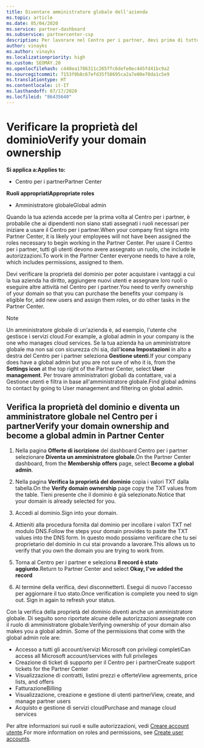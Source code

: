 ```yaml
---
title: Diventare amministratore globale dell'azienda
ms.topic: article
ms.date: 05/04/2020
ms.service: partner-dashboard
ms.subservice: partnercenter-csp
description: Per lavorare nel Centro per i partner, devi prima di tutto verificare la proprietà del dominio. Scopri come eseguire questa operazione per diventare un amministratore globale in grado di aggiungere utenti.
author: vinayks
ms.author: vinayks
ms.localizationpriority: high
ms.custom: SEOMAY.20
ms.openlocfilehash: c448ea1786311c265ffc6defe0ec445fd41bc9a2
ms.sourcegitcommit: 7153f0b8c67efd35f58695ca2a7e00e70da1c5e9
ms.translationtype: HT
ms.contentlocale: it-IT
ms.lasthandoff: 07/17/2020
ms.locfileid: "86435640"
---
```

# <a name="verify-your-domain-ownership"></a><span data-ttu-id="870a8-104">Verificare la proprietà del dominio</span><span class="sxs-lookup"><span data-stu-id="870a8-104">Verify your domain ownership</span></span>

<span data-ttu-id="870a8-105">**Si applica a:**</span><span class="sxs-lookup"><span data-stu-id="870a8-105">**Applies to:**</span></span>

- <span data-ttu-id="870a8-106">Centro per i partner</span><span class="sxs-lookup"><span data-stu-id="870a8-106">Partner Center</span></span>

<span data-ttu-id="870a8-107">**Ruoli appropriati**</span><span class="sxs-lookup"><span data-stu-id="870a8-107">**Appropriate roles**</span></span>

- <span data-ttu-id="870a8-108">Amministratore globale</span><span class="sxs-lookup"><span data-stu-id="870a8-108">Global admin</span></span>

<span data-ttu-id="870a8-109">Quando la tua azienda accede per la prima volta al Centro per i partner, è probabile che ai dipendenti non siano stati assegnati i ruoli necessari per iniziare a usare il Centro per i partner.</span><span class="sxs-lookup"><span data-stu-id="870a8-109">When your company first signs into Partner Center, it is likely your employees will not have been assigned the roles necessary to begin working in the Partner Center.</span></span> <span data-ttu-id="870a8-110">Per usare il Centro per i partner, tutti gli utenti devono avere assegnato un ruolo, che include le autorizzazioni.</span><span class="sxs-lookup"><span data-stu-id="870a8-110">To work in the Partner Center everyone needs to have a role, which includes permissions, assigned to them.</span></span>  

<span data-ttu-id="870a8-111">Devi verificare la proprietà del dominio per poter acquistare i vantaggi a cui la tua azienda ha diritto, aggiungere nuovi utenti e assegnare loro ruoli o eseguire altre attività nel Centro per i partner.</span><span class="sxs-lookup"><span data-stu-id="870a8-111">You need to verify ownership of your domain so that you can purchase the benefits your company is eligible for, add new users and assign them roles, or do other tasks in the Partner Center.</span></span>

>[!Note]
><span data-ttu-id="870a8-112">Un amministratore globale di un'azienda è, ad esempio, l'utente che gestisce i servizi cloud.</span><span class="sxs-lookup"><span data-stu-id="870a8-112">For example, a global admin in your company is the one who manages cloud services.</span></span> <span data-ttu-id="870a8-113">Se la tua azienda ha un amministratore globale ma non sai con sicurezza chi sia, dall'**icona Impostazioni** in alto a destra del Centro per i partner seleziona **Gestione utenti**.</span><span class="sxs-lookup"><span data-stu-id="870a8-113">If your company does have a global admin but you are not sure of who it is, from the **Settings icon** at the top right of the Partner Center, select **User management**.</span></span> <span data-ttu-id="870a8-114">Per trovare amministratori globali da contattare, vai a Gestione utenti e filtra in base all'amministratore globale.</span><span class="sxs-lookup"><span data-stu-id="870a8-114">Find global admins to contact by going to User management and filtering on global admin.</span></span>

## <a name="verify-your-domain-ownership-and-become-a-global-admin-in-partner-center"></a><span data-ttu-id="870a8-115">Verifica la proprietà del dominio e diventa un amministratore globale nel Centro per i partner</span><span class="sxs-lookup"><span data-stu-id="870a8-115">Verify your domain ownership and become a global admin in Partner Center</span></span>

1. <span data-ttu-id="870a8-116">Nella pagina **Offerte di iscrizione** del dashboard Centro per i partner selezionare **Diventa un amministratore globale**.</span><span class="sxs-lookup"><span data-stu-id="870a8-116">On the Partner Center dashboard, from the **Membership offers** page, select **Become a global admin**.</span></span> 

2. <span data-ttu-id="870a8-117">Nella pagina **Verifica la proprietà del dominio** copia i valori TXT dalla tabella.</span><span class="sxs-lookup"><span data-stu-id="870a8-117">On the **Verify domain ownership** page copy the TXT values from the table.</span></span> <span data-ttu-id="870a8-118">Tieni presente che il dominio è già selezionato.</span><span class="sxs-lookup"><span data-stu-id="870a8-118">Notice that your domain is already selected for you.</span></span>

3. <span data-ttu-id="870a8-119">Accedi al dominio.</span><span class="sxs-lookup"><span data-stu-id="870a8-119">Sign into your domain.</span></span> 

4. <span data-ttu-id="870a8-120">Attieniti alla procedura fornita dal dominio per incollare i valori TXT nel modulo DNS.</span><span class="sxs-lookup"><span data-stu-id="870a8-120">Follow the steps your domain provides to paste the TXT values into the DNS form.</span></span>  <span data-ttu-id="870a8-121">In questo modo possiamo verificare che tu sei proprietario del dominio in cui stai provando a lavorare.</span><span class="sxs-lookup"><span data-stu-id="870a8-121">This allows us to verify that you own the domain you are trying to work from.</span></span>

5. <span data-ttu-id="870a8-122">Torna al Centro per i partner e seleziona **Il record è stato aggiunto**.</span><span class="sxs-lookup"><span data-stu-id="870a8-122">Return to Partner Center and select **Okay, I've added the record**</span></span>

6. <span data-ttu-id="870a8-123">Al termine della verifica, devi disconnetterti. Esegui di nuovo l'accesso per aggiornare il tuo stato.</span><span class="sxs-lookup"><span data-stu-id="870a8-123">Once verification is complete you need to sign out. Sign in again to refresh your status.</span></span> 

<span data-ttu-id="870a8-124">Con la verifica della proprietà del dominio diventi anche un amministratore globale. Di seguito sono riportate alcune delle autorizzazioni assegnate con il ruolo di amministratore globale:</span><span class="sxs-lookup"><span data-stu-id="870a8-124">Verifying ownership of your domain also makes you a global admin. Some of the permissions that come with the global admin role are:</span></span>

- <span data-ttu-id="870a8-125">Accesso a tutti gli account/servizi Microsoft con privilegi completi</span><span class="sxs-lookup"><span data-stu-id="870a8-125">Can access all Microsoft account/services with full privileges</span></span> 
- <span data-ttu-id="870a8-126">Creazione di ticket di supporto per il Centro per i partner</span><span class="sxs-lookup"><span data-stu-id="870a8-126">Create support tickets for the Partner Center</span></span>
- <span data-ttu-id="870a8-127">Visualizzazione di contratti, listini prezzi e offerte</span><span class="sxs-lookup"><span data-stu-id="870a8-127">View agreements, price lists, and offers</span></span>
- <span data-ttu-id="870a8-128">Fatturazione</span><span class="sxs-lookup"><span data-stu-id="870a8-128">Billing</span></span>
- <span data-ttu-id="870a8-129">Visualizzazione, creazione e gestione di utenti partner</span><span class="sxs-lookup"><span data-stu-id="870a8-129">View, create, and manage partner users</span></span>
- <span data-ttu-id="870a8-130">Acquisto e gestione di servizi cloud</span><span class="sxs-lookup"><span data-stu-id="870a8-130">Purchase and manage cloud services</span></span>

<span data-ttu-id="870a8-131">Per altre informazioni sui ruoli e sulle autorizzazioni, vedi [Creare account utente](create-user-accounts-and-set-permissions.md).</span><span class="sxs-lookup"><span data-stu-id="870a8-131">For more information on roles and permissions, see [Create user accounts](create-user-accounts-and-set-permissions.md).</span></span> 